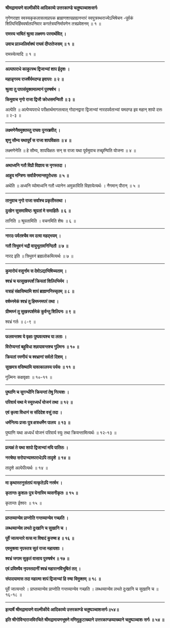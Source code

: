 **श्रीमद्रामायणे वाल्मीकीये आदिकाव्ये उत्तरकाण्डे चतुष्पञ्चाशःसर्गः**

नृगेणराज्ञा स्वस्यकृकलासत्वप्रापक ब्राह्मणशापप्राह्यनन्तरं स्वपुत्रस्थराज्येऽभिषेचन -पूर्वकं शिल्पिभिर्हिमवर्षातपनिवार कगर्तत्रयनिर्मापणेन तत्रप्रवेशनम् ॥ १ ॥

**रामस्य भाषितं श्रुत्वा लक्ष्मणः परमार्थवित् ।**

**उवाच प्राञ्जलिर्वाक्यं राघवं दीप्ततेजसम् ॥ १ ॥**

रामस्येत्यादि ॥ १ ॥

****

**अल्पापराधे काकुत्स्थ द्विजाभ्यां शाप ईदृशः ।**

**महान्नृगस्य राजर्षेर्यमदण्ड इवापरः ॥ २ ॥**

**श्रुत्वा तु पापसंयुक्तमात्मानं पुरुषर्षभ ।**

**किमुवाच नृगो राजा द्विजौ क्रोधसमन्वितौ ॥ ३ ॥**

अल्पेति ॥ अल्पेप्यपराधे परीक्षार्थमागतत्वात् गोदानद्वारा द्विजाभ्यां नारदपर्वताभ्यां यमदण्ड इव महान् शापो दत्तः ॥ २-३ ॥

****

**लक्ष्मणेनैवमुक्तस्तु राघवः पुनरब्रवीत् ।**

**शृणु सौम्य यथापूर्वं स राजा शापविक्षतः ॥ ४ ॥**

लक्ष्मणेनेति ॥ हे सौम्य, शापविक्षतः सन् स राजा यथा पूर्वमुवाच तच्छृण्विति योजना ॥ ४ ॥

****

**अथाध्वनि गतौ विप्रौ विज्ञाय स नृगस्तदा ।**

**आहूय मन्त्रिणः सर्वान्नैगमान्सपुरोधसः ॥ ५ ॥**

अथेति ॥ अध्वनि व्योमाध्वनि गतौ ध्यानेन अमुकाविति विज्ञायेत्यर्थः । नैगमान् पौरान् ॥ ५ ॥

****

**तानुवाच नृगो राजा सर्वाश्च प्रकृतीस्तथा ।**

**दुःखेन सुसमाविष्टः श्रूयतां मे समाहितैः ॥ ६ ॥**

तानिति ॥ श्रूयतामिति । वचनमिति शेषः ॥ ६ ॥

****

**नारदः पर्वतश्चैव मम दत्वा महद्भयम् ।**

**गतौ त्रिभुवनं भद्रौ वायुभूतावनिन्दितौ ॥ ७ ॥**

नारद इति ॥ त्रिभुवनं ब्रह्मलोकमित्यर्थः ॥ ७ ॥

****

**कुमारोयं वसुर्नाम स देवोऽद्याभिषिच्यताम् ।**

**श्वभ्रं च यत्सुखस्पर्शं क्रियतां शिल्पिभिर्मम ।**

**यत्राहं संक्षयिष्यामि शापं ब्राह्मणनिस्सृतम् ॥ ८ ॥**

**वर्षघ्नमेकं श्वभ्रं तु हिमघ्नमपरं तथा ।**

**ग्रीष्मघ्नं तु सुखस्पर्शमेकं कुर्वन्तु शिल्पिनः ॥ ९ ॥**

श्वभ्रं गर्तः ॥ ८-९ ॥

****

**फलवन्तश्व ये वृक्षाः पुष्पवत्यश्च या लताः ।**

**विरोप्यन्तां बहुविधा श्छायावन्तश्च गुल्मिनः ॥ १० ॥**

**क्रियतां रमणीयं च श्वभ्राणां सर्वतो दिशम् ।**

**सुखमत्र वसिष्यामि यावत्कालस्य पर्ययः ॥ ११ ॥**

गुल्मिनः कक्षवृक्षाः ॥ १०-११ ॥

****

**पुष्पाणि च सुगन्धीनि क्रियन्तां तेषु नित्यशः ।**

**परिवार्य यथा मे स्युरध्यर्धं योजनं तथा ॥ १२ ॥**

**एवं कृत्वा विधानं स संदिदेश वसुं तदा ।**

**धर्मनित्यः प्रजाः पुत्र क्षत्रधर्मेण पालय ॥ १३ ॥**

पुष्पाणि यथा अध्यर्धं योजनं परिवार्य स्युः तथा क्रियन्तामित्यर्थः ॥ १२-१३ ॥

****

**प्रत्यक्षं ते यथा शापो द्विजाभ्यां मयि पातितः ।**

**नरश्रेष्ठ सरोपाभ्यामपराधेऽपि तादृशे ॥ १४ ॥**

तादृशे अल्पेपीत्यर्थः ॥ १४ ॥

****

**मा कृथास्तनुसंतापं मत्कृतेऽपि नरर्षभ ।**

**कृतान्तः कुशलः पुत्र येनास्मि व्यसनीकृतः ॥ १५ ॥**

कृतान्तः ईश्वरः ॥ १५ ॥

****

**प्राप्तव्यान्येव प्राप्नोति गन्तव्यान्येव गच्छति ।**

**लब्धव्यान्येव लभते दुःखानि च सुखानि च ।**

**पूर्वे जात्यन्तरे वत्स मा विषादं कुरुष्व ह ॥ १६ ॥**

**एवमुक्त्वा नृपस्तत्र सुतं राजा महायशाः ।**

**श्वभ्रं जगाम सुकृतं वासाय पुरुषर्षभ ॥ १७ ॥**

**एवं प्रविश्यैव नृपस्तदानीं श्वभ्रं महारत्नविभूषितं तत् ।**

**संपादयामास तदा महात्मा शापं द्विजाभ्यां हि रुषा विमुक्तम् ॥ १८ ॥**

पूर्वे जात्यन्तरे । प्राप्तव्यान्येव प्राप्नोति गन्तव्यान्येव गच्छति । लब्धव्यान्येव लभते दुःखानि च सुखानि च ॥ १६-१८ ॥

****

**इत्यार्षे श्रीमद्रामायणे वाल्मीकीये आदिकाव्ये उत्तरकाण्डे चतुष्पञ्चाशःसर्गः॥५४॥**

**इति श्रीगोविन्दराजविरचिते श्रीमद्रामायणभूषणे मणिमुकुटाख्याने उत्तरकाण्डव्याख्याने चतुष्पञ्चाशः सर्गः ॥ ५४ ॥**
